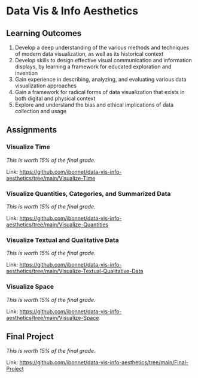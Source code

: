 # Data Vis & Info Aesthetics

## Learning Outcomes 
1. Develop a deep understanding of the various methods and techniques of modern data visualization, as well as its historical context 
2. Develop skills to design effective visual communication and information displays, by learning a framework for educated exploration and invention
3. Gain experience in describing, analyzing, and evaluating various data visualization approaches 
4. Gain a framework for radical forms of data visualization that exists in both digital and physical context 
5. Explore and understand the bias and ethical implications of data collection and usage 

## Assignments

### Visualize Time 
<i>This is worth 15% of the final grade.</i>

Link: https://github.com/ibonnet/data-vis-info-aesthetics/tree/main/Visualize-Time


### Visualize Quantities, Categories, and Summarized Data
<i>This is worth 15% of the final grade.</i>

Link: https://github.com/ibonnet/data-vis-info-aesthetics/tree/main/Visualize-Quantities

### Visualize Textual and Qualitative Data 
<i>This is worth 15% of the final grade.</i>

Link: https://github.com/ibonnet/data-vis-info-aesthetics/tree/main/Visualize-Textual-Qualitative-Data

### Visualize Space
<i>This is worth 15% of the final grade.</i>

Link: https://github.com/ibonnet/data-vis-info-aesthetics/tree/main/Visualize-Space

## Final Project
<i>This is worth 15% of the final grade.</i>


Link: https://github.com/ibonnet/data-vis-info-aesthetics/tree/main/Final-Project
